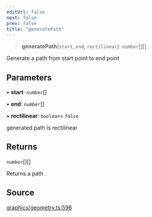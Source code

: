 ```yaml
---
editUrl: false
next: false
prev: false
title: "generatePath"
---
```


> **generatePath**(`start`, `end`, `rectilinear`): `number`[][]

Generate a path from start point to end point

## Parameters

• **start**: `number`[]

• **end**: `number`[]

• **rectilinear**: `boolean`= `false`

generated path is rectilinear

## Returns

`number`[][]

Returns a path

## Source

[graphics/geometry.ts:596](https://github.com/dgmjs/dgmjs/blob/c296d113d513e412f08f9016159ca40d11e704cd/packages/core/src/graphics/geometry.ts#L596)
